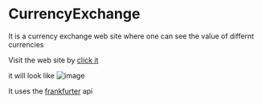 # CurrencyExchange
<p>It is a currency exchange web site where one can see the value of differnt currencies</p>

Visit the web site by <a href="https://saursish.github.io/CurrencyExchange/"> click it</a>

it will look like 
![image](https://user-images.githubusercontent.com/96018673/195708519-58c6ba56-b274-4b8c-9493-2de40ca24a5a.png)

It uses the <a href="https://github.com/hakanensari/frankfurter/issues">frankfurter</a> api 
